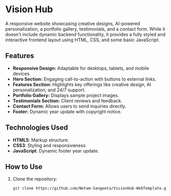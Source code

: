 # Vision Hub

A responsive website showcasing creative designs, AI-powered personalization, a portfolio gallery, testimonials, and a contact form. While it doesn't include dynamic backend functionality, it provides a fully styled and interactive frontend layout using HTML, CSS, and some basic JavaScript.

## Features
- **Responsive Design:** Adaptable for desktops, tablets, and mobile devices.
- **Hero Section:** Engaging call-to-action with buttons to external links.
- **Features Section:** Highlights key offerings like creative design, AI personalization, and 24/7 support.
- **Portfolio Gallery:** Displays sample project images.
- **Testimonials Section:** Client reviews and feedback.
- **Contact Form:** Allows users to send inquiries directly.
- **Footer:** Dynamic year update with copyright notice.

## Technologies Used
- **HTML5**: Markup structure.
- **CSS3**: Styling and responsiveness.
- **JavaScript**: Dynamic footer year update.

## How to Use
1. Clone the repository:
   ```bash
   git clone https://github.com/Netam-Sangeeta/VisionHub-WebTemplate.git
